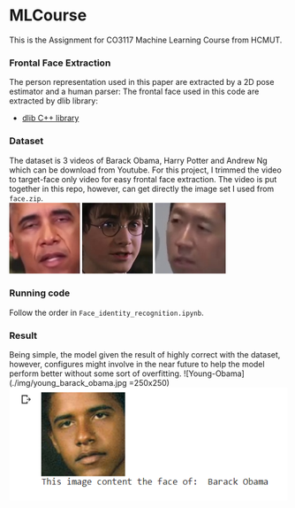 # MLCourse
This is the Assignment for CO3117 Machine Learning Course from HCMUT.

### Frontal Face Extraction
The person representation used in this paper are extracted by a 2D pose estimator and a human parser:
The frontal face used in this code are extracted by dlib library:
* [dlib C++ library](https://github.com/davisking/dlib)

### Dataset
The dataset is 3 videos of Barack Obama, Harry Potter and Andrew Ng which can be download from Youtube. For this project, I trimmed the video to target-face only video for easy frontal face extraction. The video is put together in this repo, however, can get directly the image set I used from ```face.zip```. <br>
![Obama](./img/191.jpg) ![Andrew](./img/192.jpg) ![Harry](./img/193.jpg) 

### Running code
Follow the order in ```Face_identity_recognition.ipynb```.

### Result
Being simple, the model given the result of highly correct with the dataset, however, configures might involve in the near future to help the model perform better without some sort of overfitting.
![Young-Obama](./img/young_barack_obama.jpg =250x250) <br>
![Prediction](./img/predict.png)
<!---
### Todo list
- [x] Code of testing the first stage.
- [x] Data preparation code.
- [x] Code of training the first stage.
- [x] Shape context matching and warping.
- [x] Code of testing the second stage.
- [x] Code of training the second stage.
-->
